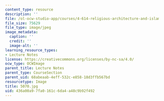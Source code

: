 ```yaml
---
content_type: resource
description: ''
file: /ol-ocw-studio-app/courses/4-614-religious-architecture-and-islamic-cultures-fall-2002/436a00a97fa0161c6da4a48c9b92f492_5070.jpg
file_size: 75629
file_type: image/jpeg
image_metadata:
  caption: ''
  credit: ''
  image-alt: ''
learning_resource_types:
- Lecture Notes
license: https://creativecommons.org/licenses/by-nc-sa/4.0/
ocw_type: OCWImage
parent_title: Lecture Notes
parent_type: CourseSection
parent_uid: 68abeaab-4eff-532c-e858-18d3ffb567bd
resourcetype: Image
title: 5070.jpg
uid: 436a00a9-7fa0-161c-6da4-a48c9b92f492
---
```

